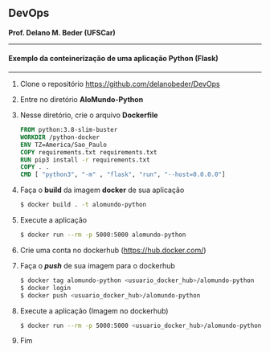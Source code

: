 ## DevOps
**Prof. Delano M. Beder (UFSCar)**

- - -

#### Exemplo da conteinerização de uma aplicação Python (Flask)
- - -



1. Clone o repositório https://github.com/delanobeder/DevOps

2. Entre no diretório **AloMundo-Python**

3. Nesse diretório, crie o arquivo **Dockerfile**

   ```dockerfile
   FROM python:3.8-slim-buster
   WORKDIR /python-docker
   ENV TZ=America/Sao_Paulo
   COPY requirements.txt requirements.txt
   RUN pip3 install -r requirements.txt
   COPY . .
   CMD [ "python3", "-m" , "flask", "run", "--host=0.0.0.0"]
   ```
   
5. Faça o **build** da imagem **docker** de sua aplicação

   ```bash
   $ docker build . -t alomundo-python
   ```

6. Execute a aplicação

   ```bash
   $ docker run --rm -p 5000:5000 alomundo-python
   ```

7. Crie uma conta no dockerhub (https://hub.docker.com/)

8. Faça o ***push*** de sua imagem para o dockerhub

   ```bash
   $ docker tag alomundo-python <usuario_docker_hub>/alomundo-python
   $ docker login
   $ docker push <usuario_docker_hub>/alomundo-python
   ```

9. Execute a aplicação (Imagem no dockerhub)

   ```bash
   $ docker run --rm -p 5000:5000 <usuario_docker_hub>/alomundo-python
   ```

10. Fim



